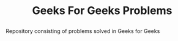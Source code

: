 <h1>
<p align = 'center'>
Geeks For Geeks Problems
</p>
</h1>

Repository consisting of problems solved in Geeks for Geeks
